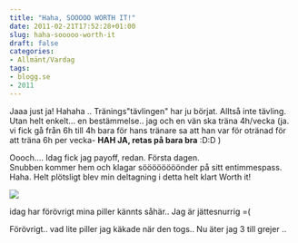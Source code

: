 ```yaml
---
title: "Haha, SOOOOO WORTH IT!"
date: 2011-02-21T17:52:28+01:00
slug: haha-sooooo-worth-it
draft: false
categories:
- Allmänt/Vardag
tags:
- blogg.se
- 2011
---
```

Jaaa just ja! Hahaha .. Tränings"tävlingen" har ju börjat. Alltså inte tävling. Utan helt enkelt... en bestämmelse.. jag och en vän ska träna 4h/vecka (ja. vi fick gå från 6h till 4h bara för hans tränare sa att han var för otränad för att träna 6h per vecka- **HAH JA, retas på bara bra** :D:D )  
  
Oooch.... Idag fick jag payoff, redan. Första dagen.  
Snubben kommer hem och klagar söööööööönder på sitt entimmespass. Haha. Helt plötsligt blev min deltagning i detta helt klart Worth it!  
  
  
![](/assets/images/blogg.se/dsc00354_133851532.jpg)  
  
idag har förövrigt mina piller kännts såhär.. Jag är jättesnurrig =(  
  
Förövrigt.. vad lite piller jag käkade när den togs.. Nu äter jag 3 till grejer ..
